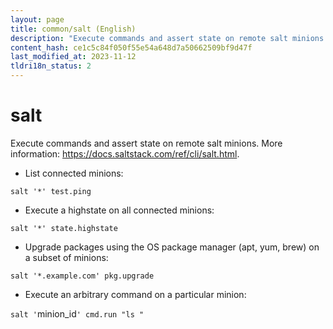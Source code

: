 ```yaml
---
layout: page
title: common/salt (English)
description: "Execute commands and assert state on remote salt minions."
content_hash: ce1c5c84f050f55e54a648d7a50662509bf9d47f
last_modified_at: 2023-11-12
tldri18n_status: 2
---
```

# salt

Execute commands and assert state on remote salt minions.
More information: <https://docs.saltstack.com/ref/cli/salt.html>.

- List connected minions:

`salt '*' test.ping`

- Execute a highstate on all connected minions:

`salt '*' state.highstate`

- Upgrade packages using the OS package manager (apt, yum, brew) on a subset of minions:

`salt '*.example.com' pkg.upgrade`

- Execute an arbitrary command on a particular minion:

`salt '`<span class="tldr-var badge badge-pill bg-dark-lm bg-white-dm text-white-lm text-dark-dm font-weight-bold">minion_id</span>`' cmd.run "ls "`

